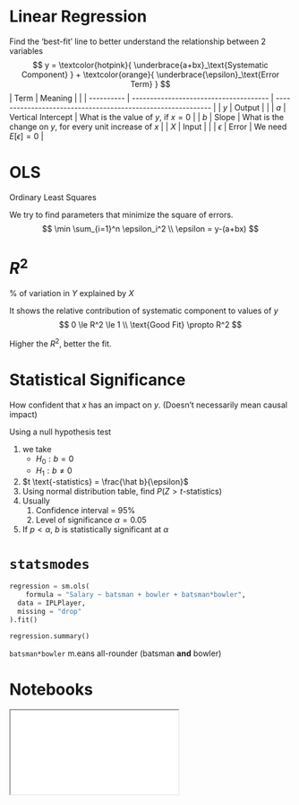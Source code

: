 # Linear Regression

Find the ‘best-fit’ line to better understand the relationship between 2 variables
$$
y =
\textcolor{hotpink}{
\underbrace{a+bx}_\text{Systematic Component}
}
+
\textcolor{orange}{
\underbrace{\epsilon}_\text{Error Term}
}
$$
| Term       | Meaning                                |                                                              |
| ---------- | -------------------------------------- | ------------------------------------------------------------ |
| $y$        | Output                                 |                                                              |
| $a$        | Vertical Intercept                     | What is the value of $y$, if $x=0$                           |
| $b$        | Slope                                  | What is the change on $y$, for every unit increase of $x$    |
| $X$        | Input                                  |                                                              |
| $\epsilon$ | Error                                  | We need $E[\epsilon] = 0$                                    |

# OLS

Ordinary Least Squares

We try to find parameters that minimize the square of errors.
$$
\min \sum_{i=1}^n \epsilon_i^2 \\
\epsilon = y-(a+bx)
$$

# $R^2$

% of variation in $Y$ explained by $X$

It shows the relative contribution of systematic component to values of $y$
$$
0 \le R^2 \le 1 \\
\text{Good Fit} \propto R^2
$$

Higher the $R^2$, better the fit.

# Statistical Significance

How confident that $x$ has an impact on $y$. (Doesn’t necessarily mean causal impact)

Using a null hypothesis test

1. we take
   - $H_0: b = 0$
   - $H_1: b \ne 0$
2. $t \text{-statistics} = \frac{\hat b}{\epsilon}$
3. Using normal distribution table, find $P(Z > t \text{-statistics})$
4. Usually
   1. Confidence interval = 95%
   2. Level of significance $\alpha = 0.05$
5. If $p < \alpha$, $b$ is statistically significant at $\alpha$ 

# `statsmodes`

```python
regression = sm.ols(
	formula = "Salary ~ batsman + bowler + batsman*bowler",
  data = IPLPlayer,
  missing = "drop"
).fit()

regression.summary()
```

`batsman*bowler` m.eans all-rounder (batsman **and** bowler)

# Notebooks

<iframe src="nb/04.01.html" />

<iframe src="nb/04.02.html" />

<iframe src="nb/04.03.html" />